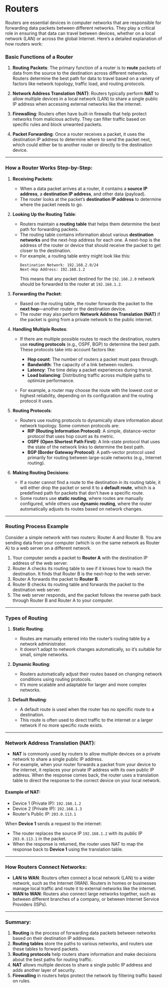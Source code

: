 # Routers

Routers are essential devices in computer networks that are responsible for forwarding data packets between different networks. They play a critical role in ensuring that data can travel between devices, whether on a local network (LAN) or across the global Internet. Here’s a detailed explanation of how routers work:

### Basic Functions of a Router

1. **Routing Packets**: The primary function of a router is to **route** packets of data from the source to the destination across different networks. Routers determine the best path for data to travel based on a variety of factors like network topology, traffic load, and routing protocols.

2. **Network Address Translation (NAT)**: Routers typically perform **NAT** to allow multiple devices in a local network (LAN) to share a single public IP address when accessing external networks like the internet.

3. **Firewalling**: Routers often have built-in firewalls that help protect networks from malicious activity. They can filter traffic based on specific rules and block unwanted packets.

4. **Packet Forwarding**: Once a router receives a packet, it uses the destination IP address to determine where to send the packet next, which could either be to another router or directly to the destination device.

---

### How a Router Works Step-by-Step:

1. **Receiving Packets**:
   - When a data packet arrives at a router, it contains a **source IP address**, a **destination IP address**, and other data (payload).
   - The router looks at the packet’s **destination IP address** to determine where the packet needs to go.

2. **Looking Up the Routing Table**:
   - Routers maintain a **routing table** that helps them determine the best path for forwarding packets.
   - The routing table contains information about various **destination networks** and the next-hop address for each one. A next-hop is the address of the router or device that should receive the packet to get closer to the destination.
   - For example, a routing table entry might look like this:
     ```
     Destination Network: 192.168.2.0/24
     Next-Hop Address: 192.168.1.2
     ```
     This means that any packet destined for the `192.168.2.0` network should be forwarded to the router at `192.168.1.2`.

3. **Forwarding the Packet**:
   - Based on the routing table, the router forwards the packet to the **next hop**—another router or the destination device.
   - The router may also perform **Network Address Translation (NAT)** if the packet is going from a private network to the public internet.

4. **Handling Multiple Routes**:
   - If there are multiple possible routes to reach the destination, routers use **routing protocols** (e.g., OSPF, BGP) to determine the best path. These protocols take into account factors like:
     - **Hop count**: The number of routers a packet must pass through.
     - **Bandwidth**: The capacity of a link between routers.
     - **Latency**: The time delay a packet experiences during transit.
     - **Load balancing**: Distributing traffic across multiple paths to optimize performance.

   - For example, a router may choose the route with the lowest cost or highest reliability, depending on its configuration and the routing protocol it uses.

5. **Routing Protocols**:
   - Routers use routing protocols to dynamically share information about network topology. Some common protocols are:
     - **RIP (Routing Information Protocol)**: A simple, distance-vector protocol that uses hop count as its metric.
     - **OSPF (Open Shortest Path First)**: A link-state protocol that uses the state of the network links to determine the best path.
     - **BGP (Border Gateway Protocol)**: A path-vector protocol used primarily for routing between large-scale networks (e.g., Internet routing).

6. **Making Routing Decisions**:
   - If a router cannot find a route to the destination in its routing table, it will either drop the packet or send it to a **default route**, which is a predefined path for packets that don’t have a specific route.
   - Some routers use **static routing**, where routes are manually configured, while others use **dynamic routing**, where the router automatically adjusts its routes based on network changes.

---

### Routing Process Example

Consider a simple network with two routers: Router A and Router B. You are sending data from your computer (which is on the same network as Router A) to a web server on a different network.

1. Your computer sends a packet to **Router A** with the destination IP address of the web server.
2. Router A checks its routing table to see if it knows how to reach the destination. It finds that Router B is the next-hop to the web server.
3. Router A forwards the packet to **Router B**.
4. Router B checks its routing table and forwards the packet to the destination web server.
5. The web server responds, and the packet follows the reverse path back through Router B and Router A to your computer.

---

### Types of Routing

1. **Static Routing**:
   - Routes are manually entered into the router’s routing table by a network administrator.
   - It doesn’t adapt to network changes automatically, so it’s suitable for small, simple networks.

2. **Dynamic Routing**:
   - Routers automatically adjust their routes based on changing network conditions using routing protocols.
   - It’s more scalable and adaptable for larger and more complex networks.

3. **Default Routing**:
   - A default route is used when the router has no specific route to a destination.
   - This route is often used to direct traffic to the internet or a larger network if no more specific route exists.

---

### Network Address Translation (NAT):
- **NAT** is commonly used by routers to allow multiple devices on a private network to share a single public IP address.
- For example, when your router forwards a packet from your device to the internet, it replaces your private IP address with its own public IP address. When the response comes back, the router uses a translation table to direct the response to the correct device on your local network.

#### Example of NAT:
- Device 1 (Private IP): `192.168.1.2`
- Device 2 (Private IP): `192.168.1.3`
- Router's Public IP: `203.0.113.1`

When **Device 1** sends a request to the internet:
- The router replaces the source IP `192.168.1.2` with its public IP `203.0.113.1` in the packet.
- When the response is returned, the router uses NAT to map the response back to **Device 1** using the translation table.

---

### How Routers Connect Networks:
- **LAN to WAN**: Routers often connect a local network (LAN) to a wider network, such as the Internet (WAN). Routers in homes or businesses manage local traffic and route it to external networks like the internet.
- **WAN to WAN**: Routers also connect large networks together, such as between different branches of a company, or between Internet Service Providers (ISPs).

---

### Summary:
1. **Routing** is the process of forwarding data packets between networks based on their destination IP addresses.
2. **Routing tables** store the paths to various networks, and routers use these tables to forward packets.
3. **Routing protocols** help routers share information and make decisions about the best paths for routing traffic.
4. **NAT** allows multiple devices to share a single public IP address and adds another layer of security.
5. **Firewalling** in routers helps protect the network by filtering traffic based on rules.

